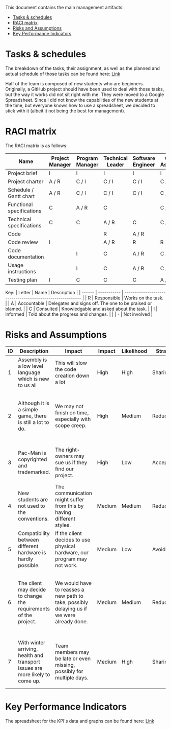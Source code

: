 This document contains the main management artifacts:
- [Tasks \& schedules](#tasks--schedules)
- [RACI matrix](#raci-matrix)
- [Risks and Assumptions](#risks-and-assumptions)
- [Key Performance Indicators](#key-performance-indicators)


# Tasks & schedules

The breakdown of the tasks, their assignment, as well as the planned and actual schedule of those tasks can be found here:
[Link](https://docs.google.com/spreadsheets/d/1_L6bDIeBvKiXOIi3NsIrYikzUCE2CW5MjeKNuF0ZZDU/edit#gid=0)

Half of the team is composed of new students who are beginners.
Originally, a GitHub project should have been used to deal with those tasks, but the way it works did not sit right with me. They were moved to a Google Spreadsheet. Since I did not know the capabilities of the new students at the time, but everyone knows how to use a spreadsheet, we decided to stick with it (albeit it not being the best for management).


# RACI matrix

The RACI matrix is as follows:

| Name                      | Project Manager | Program Manager | Technical Leader | Software Engineer | Quality Assurance | Client | Stakeholders |
| ------------------------- | --------------- | --------------- | ---------------- | ----------------- | ----------------- | ------ | ------------ |
| Project brief             | I               | I               | I                | I                 | I                 | A / R  | C            |
| Project charter           | A / R           | C / I           | C / I            | C / I             | C / I             | C      | C / I        |
| Schedule / Gantt chart    | A / R           | C / I           | C / I            | C / I             | C / I             |        | I            |
| Functional specifications | C               | A / R           | C                |                   | C / I             | C      | I            |
| Technical specifications  | C               | C               | A / R            | C                 | C / I             | C      | I            |
| Code                      |                 |                 | R                | A / R             |                   |        |              |
| Code review               | I               |                 | A / R            | R                 | R                 |        |              |
| Code documentation        |                 | I               | C                | A / R             | C / I             | I      |              |
| Usage instructions        |                 | I               | C                | A / R             | C / I             | I      |              |
| Testing plan              | I               | C               | C                | C                 | A / R             | I      |              |

Key:
| Letter | Name        | Description                                               |
| ------ | ----------- | --------------------------------------------------------- |
| R      | Responsible | Works on the task.                                        |
| A      | Accountable | Delegates and signs off. The one to be praised or blamed. |
| C      | Consulted   | Knowledgable and asked about the task.                    |
| I      | Informed    | Told about the progress and changes.                      |
|        | -           | Not involved                                              |


# Risks and Assumptions

| ID  | Description                                                                   | Impact                                                                                     | Impact | Likelihood | Strategy   | Solution                                                                                                          |
| --- | ----------------------------------------------------------------------------- | ------------------------------------------------------------------------------------------ | ------ | ---------- | ---------- | ----------------------------------------------------------------------------------------------------------------- |
| 1   | Assembly is a low level language which is new to us all                       | This will slow the code creation down a lot                                                | High   | High       | Sharing    | Have other members of the group help when necessary                                                               |
| 2   | Although it is a simple game, there is still a lot to do.                     | We may not finish on time, especially with scope creep.                                    | High   | Medium     | Reduction  | Start with the most simple and fundamental tasks and go to more detailed ones.                                    |
| 3   | Pac-Man is copyrighted and trademarked.                                       | The right-owners may sue us if they find our project.                                      | High   | Low        | Acceptance | The client asked us to accept the risk as it has a very low likelihood.                                           |
| 4   | New students are not used to the conventions.                                 | The communication might suffer from this by having different styles.                       | Medium | Medium     | Reduction  | We will define precise specifications to ensure this does not happen.                                             |
| 5   | Compatibility between different hardware is hardly possible.                  | If the client decides to use physical hardware, our program may not work.                  | Medium | Low        | Avoidance  | We will try to stick to the basic 16-bit x86 instructions.                                                        |
| 6   | The client may decide to change the requirements of the project.              | We would have to reasses a new path to take, possibly delaying us if we were already done. | Medium | Medium     | Reduction  | We will communicate often with the client to ensure that the specifications are correctly defined from the start. |
| 7   | With winter arriving, health and transport issues are more likely to come up. | Team members may be late or even missing, possibly for multiple days.                      | Medium | High       | Sharing    | The work of missing member will either be shared to other, done later, or done remotely.                          |


# Key Performance Indicators

The spreadsheet for the KPI's data and graphs can be found here: [Link](https://docs.google.com/spreadsheets/d/1RYkqnD_rz8yrWJvCnmFTPFPuRaUDdRS211xFWdnWMaA/edit#gid=0)